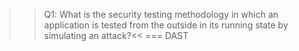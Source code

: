 >>Q1: What is the security testing methodology in which an application is tested from the outside in its running state by simulating an attack?<<
=== DAST
